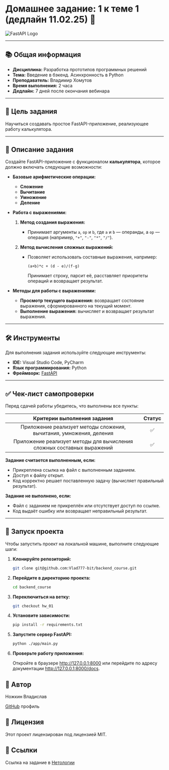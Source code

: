 # Домашнее задание: **1 к теме 1 (дедлайн 11.02.25)** 🚀

![FastAPI Logo](https://fastapi.tiangolo.com/img/logo-margin/logo-teal.png)

---

## 📚 Общая информация

-   **Дисциплина:** Разработка прототипов программных решений
-   **Тема:** Введение в бэкенд. Асинхронность в Python
-   **Преподаватель:** Владимир Хомутов
-   **Время выполнения:** 2 часа
-   **Дедлайн:** 7 дней после окончания вебинара

---

## 🎯 Цель задания

Научиться создавать простое FastAPI-приложение, реализующее работу калькулятора.

---

## 📝 Описание задания

Создайте FastAPI-приложение с функционалом **калькулятора**, которое должно включать следующие возможности:

-   **Базовые арифметические операции:**

    -   **Сложение**
    -   **Вычитание**
    -   **Умножение**
    -   **Деление**

-   **Работа с выражениями:**

    1. **Метод создания выражения:**

        - Принимает аргументы `a`, `op` и `b`, где `a` и `b` — операнды, а `op` — операция (например, `"+"`, `"-"`, `"*"`, `"/"`).

    2. **Метод вычисления сложных выражений:**
        - Позволяет использовать составные выражения, например:
            ```
            (a+b)*c + (d - e)/(f-g)
            ```
            Принимает строку, парсит её, расставляет приоритеты операций и возвращает результат.

-   **Методы для работы с выражениями:**
    -   **Просмотр текущего выражения:** возвращает состояние выражения, сформированного на текущий момент.
    -   **Выполнение выражения:** вычисляет и возвращает результат выражения.

---

## 🛠 Инструменты

Для выполнения задания используйте следующие инструменты:

-   **IDE:** Visual Studio Code, PyCharm
-   **Язык программирования:** Python
-   **Фреймворк:** [FastAPI](https://fastapi.tiangolo.com/)

---

## ✅ Чек-лист самопроверки

Перед сдачей работы убедитесь, что выполнены все пункты:

|                    **Критерии выполнения задания**                     | **Статус** |
| :--------------------------------------------------------------------: | :--------: |
|  Приложение реализует методы сложения, вычитания, умножения, деления   |     ✅     |
| Приложение реализует методы для вычисления сложных составных выражений |     ✅     |

**Задание считается выполненным, если:**

-   Прикреплена ссылка на файл с выполненным заданием.
-   Доступ к файлу открыт.
-   Код корректно решает поставленную задачу (вычисляет правильный результат).

**Задание не выполнено, если:**

-   Файл с заданием не прикреплён или отсутствует доступ по ссылке.
-   Код выдаёт ошибку или возвращает неправильный результат.

---

## 🚀 Запуск проекта

Чтобы запустить проект на локальной машине, выполните следующие шаги:

1. **Клонируйте репозиторий:**

    ```bash
    git clone git@github.com:Vlad777-bit/backend_course.git
    ```

2. **Перейдите в директорию проекта:**

    ```bash
    cd backend_course
    ```

3. **Переключиться на ветку:**

    ```bash
    git checkout hw_01
    ```

4. **Установите зависимости:**

    ```bash
    pip install -r requirements.txt
    ```

5. **Запустите сервер FastAPI:**

    ```bash
    python ./app/main.py
    ```

6. **Проверьте работу приложения:**

    Откройте в браузере http://127.0.0.1:8000 или перейдите по адресу документации http://127.0.0.1:8000/docs.

## 👤 Автор

Ножкин Владислав

[GitHub](https://github.com/Vlad777-bit) профиль

## 📄 Лицензия

Этот проект лицензирован под лицензией MIT.

## 🔗 Ссылки

Ссылка на задание в [Нетологии](https://netology.ru/profile/program/bhebdps-rppr-23-4/lessons/465173/lesson_items/2525896)
